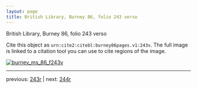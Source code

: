 ```yaml
---
layout: page
title: British Library, Burney 86, folio 243 verso
---
```


British Library, Burney 86, folio 243 verso

Cite this object as `urn:cite2:citebl:burney86pages.v1:243v`.  The full image is linked to a citation tool you can use to cite regions of the image.

[![burney_ms_86_f243v](http://www.homermultitext.org/iipsrv?IIIF=/project/homer/pyramidal/deepzoom/citebl/burney86imgs/v1/burney_ms_86_f243v.tif/full/800,/0/default.jpg)](http://www.homermultitext.org/ict2/?urn=urn:cite2:citebl:burney86imgs.v1:burney_ms_86_f243v) 

---

previous:  [243r](../243r/) | next: [244r](../244r/)